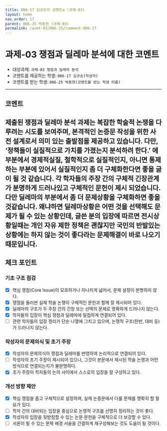 ```yaml
---
title: 006-17 심규승의 코멘트a (과제-03) 
layout: home
nav_order: 17
parent: 006-25 박동현 (과제-03)
permalink: /asmt-03/006-25/comment-006-17
---
```


# 과제-03 쟁점과 딜레마 분석에 대한 코멘트

- 대상과제: `과제-03 쟁점과 딜레마 분석`
- 코멘트를 제공하는 학생: `006-17 심규승(작성자)` 
- 코멘트를 받는 학생: `006-25 박동현(코멘트를 받는 학생 이름)` 

---

## 코멘트

제출된 쟁점과 딜레마 분석 과제는 복잡한 학술적 논쟁을 다루려는 시도를 보여주며, 본격적인 논증문 작성을 위한 사전 설계로서 의미 있는 출발점을 제공하고 있습니다. 다만, ‘정책들이 실질적으로 가치를 가졌는지 분석하려 한다.’ 에 부분에서 경제적실질, 철학적으로 실질적인지, 아니면 통제하는 부분에 있어서 실질적인지 좀 더 구체화한다면 좋을 글이 될 것 같습니다. 각 학자들의 주장 간의 구체적 긴장관계가 분명하게 드러나있고 구체적인 문헌이 제시 되었습니다. 다만 딜레마의 부분에서 좀 더 문제상황을 구체화하면 좋을 것같습니다. 왜냐하면 딜레마상황은 어떤 것을 선택해도 문제가 될 수 있는 상황인데, 글쓴 분의 입장에 따르면 전시상황일때는 개인 자유 제한 정책은 괜찮지만 국민의 반발있는 상황에는 하지 않는 것이 좋다라는 문제해결이 바로 나오기 때문입니다. 
---

## 체크 포인트

### **기초 구조 점검**
- [x] 핵심 쟁점(Core Issue)이 모호하거나 지나치게 넓어서, 문제 설정이 분명하지 않다.
- [x] 쟁점을 둘러싼 실제 학술 논쟁이 구체적인 문헌과 함께 잘 제시되어 있다.
- [x] 딜레마의 구조가 두 주장 간의 긴장 또는 선택의 문제로 명확하게 드러나지 않는다.
- [x] 학자들의 입장이 핵심 쟁점과 딜레마에 밀접하게 연결되어 있다.
- [ ] 관련 학자들의 입장 정리가 단순 나열에 그치고 있으며, 논쟁적 구조(찬반, 대비 등)가 드러나지 않는다.

### **작성자의 문제의식 및 초기 주장**
- [x] 작성자의 문제의식이 쟁점과 딜레마를 반영하여 논리적으로 연결되어 있다.
- [ ] 작성자의 초기 주장이 제시되어 있으나, 그것이 본문에서 제시된 학술 논쟁과 어떤 방식으로 연결되는지가 불분명하다.
- [x] 초기 주장이 학자들의 논의 사이에서 스스로의 입장을 잘 구성하고 있다.

### **개선 방향 제안**
- [x] 핵심 쟁점을 좁고 구체적으로 설정하여, 실제 논증문에서 다룰 문제를 명확히 할 필요가 있다.
- [ ] 학자 간의 대비되는 입장을 중심으로 논쟁적 구조를 선명히 정리하는 것이 좋다.
- [x] 작성자의 입장을 뒷받침할 수 있는 논문·문헌을 구체적으로 더 보강할 수 있다.
- [ ] 서론이 될 수 있는 문제 배경 서술을 간결하게 재구성해보는 것도 도움이 될 것이다.
